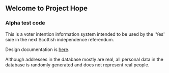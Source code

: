 ## Welcome to Project Hope

###   Alpha test code

This is a voter intention information system intended to be used by the 'Yes' side in the next Scottish independence referendum.

Design documentation is [here](https://github.com/simon-brooke/youyesyet/blob/master/doc/specification/userspec.md).

Although addresses in the database mostly are real, all personal data in the database is randomly generated and does not represent real people.
